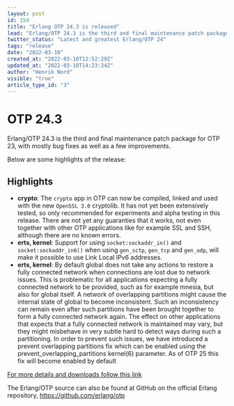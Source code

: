 ```yaml
---
layout: post
id: 154
title: "Erlang OTP 24.3 is released"
lead: "Erlang/OTP 24.3 is the third and final maintenance patch package for OTP 23, with mostly bug fixes as well as a few improvements."
twitter_status: "Latest and greatest Erlang/OTP 24"
tags: "release"
date: "2022-03-10"
created_at: "2022-03-10T12:52:29Z"
updated_at: "2022-03-10T14:23:24Z"
author: "Henrik Nord"
visible: "true"
article_type_id: "3"
---
```


# OTP 24.3

Erlang/OTP 24.3 is the third and final maintenance patch package for OTP 23, with mostly bug fixes as well as a few improvements.

Below are some highlights of the release:

## Highlights

- **crypto**: The `crypto` app in OTP can now be compiled, linked and
               used with the new `OpenSSL 3.0` cryptolib. It has not yet been extensively tested, 
               so only recommended for experiments and alpha testing in this release. 
               There are not yet any guaranties that it works, not even together with other
               OTP applications like for example SSL and SSH, although
               there are no known errors.
- **erts, kernel**: Support for using `socket:sockaddr_in()` and
               `socket:sockaddr_in6()` when using `gen_sctp`, `gen_tcp` and
               `gen_udp`, will make it possible to use Link Local
               IPv6 addresses.
- **erts, kernel**: By default global does not take any actions to restore
               a fully connected network when connections are lost due
               to network issues. This is problematic for all
               applications expecting a fully connected network to be
               provided, such as for example mnesia, but also for
               global itself. A network of overlapping partitions
               might cause the internal state of global to become
               inconsistent. Such an inconsistency can remain even
               after such partitions have been brought together to
               form a fully connected network again. The effect on
               other applications that expects that a fully connected
               network is maintained may vary, but they might
               misbehave in very subtle hard to detect ways during
               such a partitioning. In order to prevent such issues, we have introduced a
               prevent overlapping partitions fix which can be enabled
               using the prevent_overlapping_partitions kernel(6)
               parameter. As of OTP 25 this fix will become enabled by default



[For more details and downloads follow this link](/patches/OTP-24.3)

The Erlang/OTP source can also be found at GitHub on the official Erlang repository,
<https://github.com/erlang/otp>
